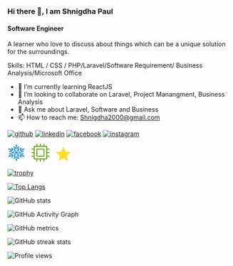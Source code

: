 ### Hi there 👋, I am Shnigdha Paul
#### Software Engineer
A learner who love to discuss about things which can be a unique solution for the surroundings.

Skills:  HTML / CSS / PHP/Laravel/Software Requirement/ Business Analysis/Microsoft Office

- 🌱 I’m currently learning ReactJS 
- 👯 I’m looking to collaborate on Laravel, Project Manangment, Business Analysis 
- 💬 Ask me about Laravel, Software and Business 
- 📫 How to reach me: Shnigdha2000@gmail.com 


[<img src='https://cdn.jsdelivr.net/npm/simple-icons@3.0.1/icons/github.svg' alt='github' height='40'>](https://github.com/ShnigdhaPaul)  [<img src='https://cdn.jsdelivr.net/npm/simple-icons@3.0.1/icons/linkedin.svg' alt='linkedin' height='40'>](https://www.linkedin.com/in/https://www.linkedin.com/in/shnigdha-paul-26759b1b3/)  [<img src='https://cdn.jsdelivr.net/npm/simple-icons@3.0.1/icons/facebook.svg' alt='facebook' height='40'>](https://www.facebook.com/https://www.facebook.com/shnigdha2000)  [<img src='https://cdn.jsdelivr.net/npm/simple-icons@3.0.1/icons/instagram.svg' alt='instagram' height='40'>](https://www.instagram.com/https://www.instagram.com/shnigdha_sharup//)  

<a href='https://archiveprogram.github.com/'><img src='https://raw.githubusercontent.com/acervenky/animated-github-badges/master/assets/acbadge.gif' width='40' height='40'></a> <a href='https://docs.github.com/en/developers'><img src='https://raw.githubusercontent.com/acervenky/animated-github-badges/master/assets/devbadge.gif' width='40' height='40'></a> <a href='https://stars.github.com/'><img src='https://raw.githubusercontent.com/acervenky/animated-github-badges/master/assets/starbadge.gif' width='35' height='35'></a> 

[![trophy](https://github-profile-trophy.vercel.app/?username=ShnigdhaPaul)](https://github.com/ryo-ma/github-profile-trophy)

[![Top Langs](https://github-readme-stats.vercel.app/api/top-langs/?username=ShnigdhaPaul)](https://github.com/anuraghazra/github-readme-stats)

![GitHub stats](https://github-readme-stats.vercel.app/api?username=ShnigdhaPaul&show_icons=true)  

![GitHub Activity Graph](https://activity-graph.herokuapp.com/graph?username=ShnigdhaPaul)  

![GitHub metrics](https://metrics.lecoq.io/ShnigdhaPaul)  

![GitHub streak stats](https://streak-stats.demolab.com/?user=ShnigdhaPaul)  

![Profile views](https://gpvc.arturio.dev/ShnigdhaPaul)  

